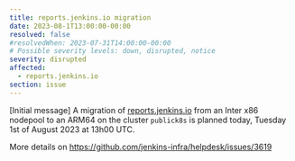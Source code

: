 ```yaml
---
title: reports.jenkins.io migration
date: 2023-08-1T13:00:00-00:00
resolved: false
#resolvedWhen: 2023-07-31T14:00:00-00:00
# Possible severity levels: down, disrupted, notice
severity: disrupted
affected:
  - reports.jenkins.io
section: issue
---
```


[Initial message]
A migration of [reports.jenkins.io](https://reports.jenkins.io) from an Inter x86 nodepool to an ARM64 on the cluster `publick8s` is planned today, Tuesday 1st of August 2023 at 13h00 UTC.


More details on https://github.com/jenkins-infra/helpdesk/issues/3619

